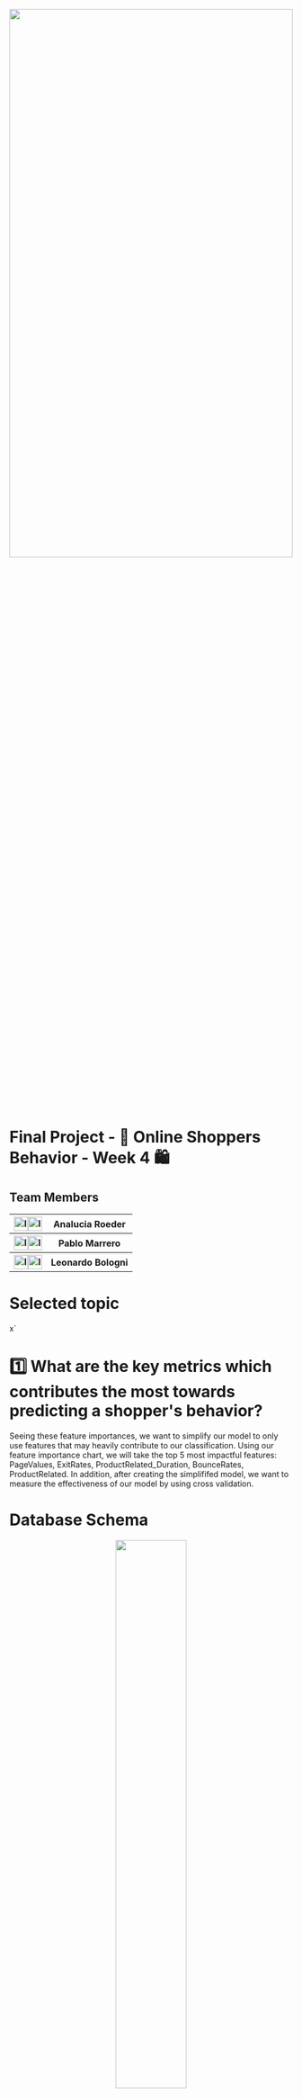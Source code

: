<p align="center">
 <img src="https://user-images.githubusercontent.com/98360572/179120313-518b2e47-7ab9-494f-acfc-af7fe57c294c.png" width="100%" height="50%">
</p>


# Final Project - 🛒 Online Shoppers Behavior - Week 4 🛍️

## Team Members

<table class="tg">
<thead>
  <tr>
    <th class="tg-0pky"><img src="https://user-images.githubusercontent.com/98360572/175794933-6c7f2b4c-5ae1-4ff7-8770-221fecb35a2c.png" alt="Image" width="25" height="25"><img src="https://user-images.githubusercontent.com/98360572/175794887-b999b803-cf8c-4191-9f21-c3a3e1f590fb.png" alt="Image" width="25" height="25"></th>
    <th class="tg-0pky">Analucia Roeder</th>
  </tr>
</thead>
<tbody>
  <tr>
    <th class="tg-0pky"><img src="https://user-images.githubusercontent.com/98360572/175794883-38b56033-f662-4e44-826a-b99f7a897e31.png" alt="Image" width="25" height="25"><img src="https://user-images.githubusercontent.com/98360572/175794887-b999b803-cf8c-4191-9f21-c3a3e1f590fb.png" alt="Image" width="25" height="25"></th>
    <th class="tg-0pky">Pablo Marrero</th>
  </tr>
  <tr>
    <th class="tg-0pky"><img src="https://user-images.githubusercontent.com/98360572/175794942-cc19186f-908a-4198-8b24-2cd20b6e8b04.png" alt="Image" width="25" height="25"><img src="https://user-images.githubusercontent.com/98360572/175794887-b999b803-cf8c-4191-9f21-c3a3e1f590fb.png" alt="Image" width="25" height="25"></th>
    <th class="tg-0pky">Leonardo Bologni</th>
  </tr>
</tbody>
</table>

# Selected topic
x`
# :one: What are the key metrics which contributes the most towards predicting a shopper's behavior?

Seeing these feature importances, we want to simplify our model to only use features that may heavily contribute to our classification. Using our feature importance chart, we will take the top 5 most impactful features: PageValues, ExitRates, ProductRelated_Duration, BounceRates, ProductRelated. In addition, after creating the simplififed model, we want to measure the effectiveness of our model by using cross validation.



# Database Schema

<p align="center">
 <img src="https://user-images.githubusercontent.com/98360572/179361359-385f14e0-5f53-4dfa-8b47-5b12a07aac1c.png" width="50%" height="50%">
</p>

# :four: Comparison of the Results of the Models

| Model Name | Max Accurary Obtained<br>Using the Streamlit App |
| -----------   | -----------  |
| Naive Random Oversampling | 0.8182538793439996 |
| SMOTE Oversampling | 0.8086832465976176 |
| Undersampling | 0.5409592868321265 |
| SMOTEENN | 0.8333197543563056 |
| **Random Forest Classifier** | **0.8612784437134429** |
| AdaBoost Classifier | 0.8487314689397873 |



# Questions that we hope to answer with the data
What are the key metrics which contributes the most towards predicting a shopper's behavior?

What variables are most important to explain Revenued sessions?

What is the profile of the 'Right Customer' based on the metrics and variables included in the dataset?
- We concluded that the "Right Customer" is based off of being a returing customer with low bounce and exit rates. This customer also ends up buying products in high seasons that includ the months of November and May and where the result of Revenue was "TRUE" because it means the visitor made a purchase. it is important to note that this customer spent more time on the webpage and we would know this by the variable Product Related Duration. 

<img width="500" alt="image" src="https://user-images.githubusercontent.com/92067596/179364455-58e9f411-67c6-4afa-91d0-e395d78b04df.png">


Are the conversion rates of new visitors high when compared to those of returning customers?
- In the conversion rate it is the percentage of users who take the desrired action. In this example, the new visitors are compared to returning visitors who buy something on the website. 
- 
 <img width="500" alt="image" src="https://user-images.githubusercontent.com/92067596/179363961-ab5cc804-1808-4d1d-9007-9cbfed0053ad.png">
 
 ### Tableau Dashboard
 
 [Dashboard Link](https://public.tableau.com/app/profile/leonardo.domenico.bologni/viz/Online_Shoppers_Behavior/Online_Shoppers_Behavior?publish=yes)
